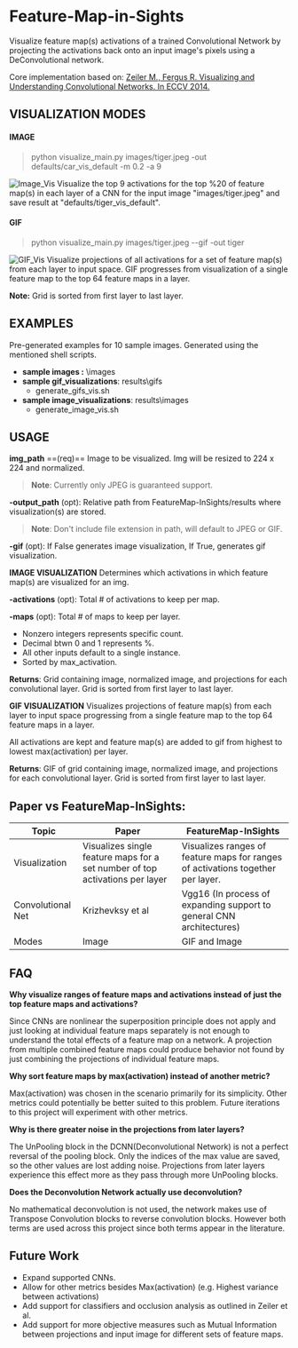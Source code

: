 # Feature-Map-in-Sights
Visualize feature map(s) activations of a trained Convolutional Network by projecting the activations back onto an input image's pixels using a DeConvolutional network.

Core implementation based on: [Zeiler M., Fergus R. Visualizing and Understanding Convolutional Networks. In ECCV 2014.](https://link.springer.com/chapter/10.1007/978-3-319-10590-1_53)

## VISUALIZATION MODES
#### IMAGE
>  python visualize_main.py images/tiger.jpeg -out defaults/car_vis_default -m 0.2 -a 9

![Image_Vis](results/images/all_maps_all_activation/car_vis_100_np_100_ap.jpeg)
Visualize the top 9 activations for the top %20 of feature map(s) in each layer of a CNN for the input image "images/tiger.jpeg" and save result at "defaults/tiger_vis_default".



#### GIF
>  python visualize_main.py images/tiger.jpeg --gif -out tiger

![GIF_Vis](results/gifs/tiger.gif)
Visualize projections of all activations for a set of feature map(s) from each layer to input space. GIF progresses from visualization of a single feature map to the top 64 feature maps in a layer. 

**Note:** Grid is sorted from first layer to last layer.

## EXAMPLES
Pre-generated examples for 10 sample images. Generated using the mentioned shell scripts.
- **sample images :** \images
- **sample gif_visualizations**: results\gifs
	- generate_gifs_vis.sh
- **sample image_visualizations**: results\images
	- generate_image_vis.sh

## USAGE
**img_path** ==(req)== 
Image to be visualized. Img will be resized to 224 x 224 and normalized.

> **Note**: Currently only JPEG is guaranteed support.

**-output_path** (opt): 
Relative path from FeatureMap-InSights/results where visualization(s) are stored. 

> **Note**: Don't include file extension in path, will default to JPEG or GIF.

**-gif** (opt): 
If False generates image visualization,
If True, generates gif visualization.

**IMAGE VISUALIZATION**
Determines which activations in which feature map(s) are visualized for an img. 

**-activations** (opt): Total # of activations to keep per map.

**-maps** (opt): Total # of maps to keep per layer.
* Nonzero integers represents specific count. 
* Decimal btwn 0 and 1 represents %.
* All other inputs default to a single instance. 
* Sorted by max_activation.

**Returns**: Grid containing image, normalized image, and projections for each convolutional layer. Grid is sorted from first layer to last layer.

**GIF VISUALIZATION**
Visualizes projections of feature map(s) from each layer to input space progressing from a single feature map to the top 64 feature maps in a layer. 

All activations are kept and feature map(s) are added to gif from highest to lowest max(activation) per layer.

**Returns**:  GIF of grid containing image, normalized image, and projections for each convolutional layer. Grid is sorted from first layer to last layer.

## Paper vs FeatureMap-InSights:

Topic|Paper | FeatureMap-InSights
------|----  | -------------------------
Visualization | Visualizes single feature maps for a set number of top activations per layer | Visualizes ranges of feature maps for ranges of activations together per layer.
Convolutional Net |  Krizhevksy et al |Vgg16 (In process of expanding support to  general CNN architectures)
Modes | Image | GIF and Image
## FAQ

**Why visualize ranges of feature maps and activations instead of just the top feature maps and activations?**

Since CNNs are nonlinear the superposition principle does not apply and just looking at individual feature maps separately is not enough to understand the total effects of a feature map on a network. A projection from multiple combined feature maps could produce behavior not found by just combining the projections of individual feature maps.

**Why sort feature maps by max(activation) instead of another metric?**

Max(activation) was chosen in the scenario primarily for its simplicity. Other metrics could potentially be better suited to this problem. Future iterations to this project will experiment with other metrics.

**Why is there greater noise in the projections from later layers?**

The UnPooling block in the DCNN(Deconvolutional Network) is not a perfect reversal of the pooling block. Only the indices of the max value are saved, so the other values are lost adding noise. Projections from later layers experience this effect more as they pass through more UnPooling blocks.

**Does the Deconvolution Network actually use deconvolution?**

No mathematical deconvolution is not used, the network makes use of Transpose Convolution blocks to reverse convolution blocks. However both terms are used across this project since both terms appear in the literature. 

## Future Work
- Expand supported CNNs.
- Allow for other metrics besides Max(activation) (e.g. Highest variance between activations)
- Add support for classifiers and occlusion analysis as outlined in Zeiler et al.
- Add support for more objective measures such as Mutual Information between projections and input image for different sets of feature maps.

